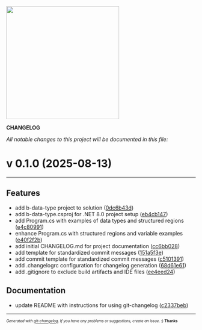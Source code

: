 <img width="300px" src="https://github.com/rafinskipg/git-changelog/raw/master/images/git-changelog-logo.png" />

__CHANGELOG__

_All notable changes to this project will be documented in this file:_

# v 0.1.0  (2025-08-13)



---

## Features

- add b-data-type project to solution
  ([0dc6b43d](https://github.com/DaoChaShao/csharp-basic/commit/0dc6b43dfcd76695c4162f9dff908e9b40758e21))
- add b-data-type.csproj for .NET 8.0 project setup
  ([eb4cb147](https://github.com/DaoChaShao/csharp-basic/commit/eb4cb147692a301890b1cfa2db0cd30bce783554))
- add Program.cs with examples of data types and structured regions
  ([e4c80991](https://github.com/DaoChaShao/csharp-basic/commit/e4c80991f9dbed0fca1f54e7bd9663460b6fb3d7))
- enhance Program.cs with structured regions and variable examples
  ([e40f2f2b](https://github.com/DaoChaShao/csharp-basic/commit/e40f2f2b0bb8d085ff5855cf1dd79270c5f730bb))
- add initial CHANGELOG.md for project documentation
  ([cc6bb028](https://github.com/DaoChaShao/csharp-basic/commit/cc6bb028574539e21c0f5d1c45254cff6cb820fc))
- add template for standardized commit messages
  ([151a5f3e](https://github.com/DaoChaShao/csharp-basic/commit/151a5f3e0195dc8b1b32f6ec7de384d3eedbdba6))
- add commit template for standardized commit messages
  ([c5101391](https://github.com/DaoChaShao/csharp-basic/commit/c510139171a3bc89f36dcb4bd2fa3a3d97e14a6d))
- add .changelogrc configuration for changelog generation
  ([68d61e61](https://github.com/DaoChaShao/csharp-basic/commit/68d61e619d657c51eb28737f28cf7bd659a5dae7))
- add .gitignore to exclude build artifacts and IDE files
  ([ee4eed24](https://github.com/DaoChaShao/csharp-basic/commit/ee4eed249b87791213b608d3d0888bf6b471d9df))


## Documentation

- update README with instructions for using git-changelog
  ([c2337beb](https://github.com/DaoChaShao/csharp-basic/commit/c2337bebe4ef450afdddaf68219213d96f95a2bf))



---
<sub><sup>*Generated with [git-changelog](https://github.com/rafinskipg/git-changelog). If you have any problems or suggestions, create an issue.* :) **Thanks** </sub></sup>